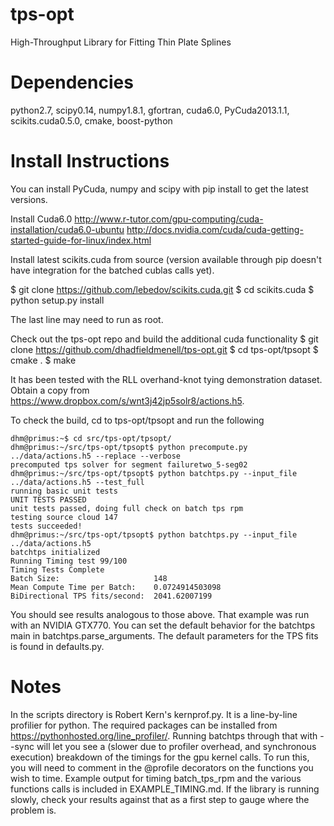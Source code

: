 tps-opt
=======

High-Throughput Library for Fitting Thin Plate Splines

Dependencies
============
python2.7, scipy0.14, numpy1.8.1, gfortran, cuda6.0, PyCuda2013.1.1, scikits.cuda0.5.0, cmake, boost-python

Install Instructions
====================
You can install PyCuda, numpy and scipy with pip install to get the latest versions.

Install Cuda6.0
http://www.r-tutor.com/gpu-computing/cuda-installation/cuda6.0-ubuntu
http://docs.nvidia.com/cuda/cuda-getting-started-guide-for-linux/index.html

Install latest scikits.cuda from source (version available through pip doesn't have integration for the batched cublas calls yet).

$ git clone https://github.com/lebedov/scikits.cuda.git
$ cd scikits.cuda
$ python setup.py install 

The last line may need to run as root.

Check out the tps-opt repo and build the additional cuda functionality
$ git clone https://github.com/dhadfieldmenell/tps-opt.git
$ cd tps-opt/tpsopt
$ cmake .
$ make

It has been tested with the RLL overhand-knot tying demonstration dataset. Obtain a copy from https://www.dropbox.com/s/wnt3j42jp5solr8/actions.h5. 

To check the build, cd to tps-opt/tpsopt and run the following
```
dhm@primus:~$ cd src/tps-opt/tpsopt/
dhm@primus:~/src/tps-opt/tpsopt$ python precompute.py ../data/actions.h5 --replace --verbose
precomputed tps solver for segment failuretwo_5-seg02
dhm@primus:~/src/tps-opt/tpsopt$ python batchtps.py --input_file ../data/actions.h5 --test_full
running basic unit tests
UNIT TESTS PASSED
unit tests passed, doing full check on batch tps rpm
testing source cloud 147
tests succeeded!
dhm@primus:~/src/tps-opt/tpsopt$ python batchtps.py --input_file ../data/actions.h5
batchtps initialized
Running Timing test 99/100
Timing Tests Complete
Batch Size:                     148
Mean Compute Time per Batch:    0.0724914503098
BiDirectional TPS fits/second:  2041.62007199
```
You should see results analogous to those above. That example was run with an NVIDIA GTX770.
You can set the default behavior for the batchtps main in batchtps.parse_arguments.
The default parameters for the TPS fits is found in defaults.py. 

Notes
=====
In the scripts directory is Robert Kern's kernprof.py. It is a line-by-line profilier for python. The required packages can be installed from https://pythonhosted.org/line_profiler/. Running batchtps through that with --sync will let you see a (slower due to profiler overhead, and synchronous execution) breakdown of the timings for the gpu kernel calls. To run this, you will need to comment in the @profile decorators on the functions you wish to time. Example output for timing batch_tps_rpm and the various functions calls is included in EXAMPLE_TIMING.md. If the library is running slowly, check your results against that as a first step to gauge where the problem is.
